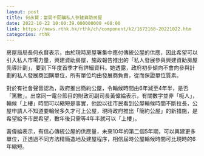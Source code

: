 ```yaml
---
layout: post
title: 何永賢：當局不回購私人參建資助房屋
date: 2022-10-22 10:00:39.000000000 +08:00
link: https://news.rthk.hk/rthk/ch/component/k2/1672168-20221022.htm
categories: rthk
---
```


房屋局局長何永賢表示，由於現時房屋署集中應付傳統公屋的供應，因此希望可以引入私人市場力量，興建資助房屋，施政報告推出的「私人發展參與興建資助房屋先導計劃」，要到下年度首季才有詳細資料。她透露，政府初步傾向不會向參與計劃的私人發展商回購單位，所有單位均由發展商負責，從而保證單位質素。

對於有社會聲音認為，政府推出簡約公屋，令輪候時間由6年減至4年半，是否「篤數」。出席同一電台節目的財政司副司長黃偉綸表示，有關數字並非「呃人」，輪候「上樓」時間可以縮短是事實，他說以往市民看到公屋輪候時間不斷拉長，公屋申請人不知道要輪候多久才可上公屋，現時政府推出「簡約公屋」的新措施，是希望給予市民希望，數年後只需等4年半就可以「上樓」。

黃偉綸表示，有信心傳統公屋的供應量，未來10年的第二個5年期，可以興建更多單位，正透過不同方法精簡造地及建屋程序，相信屆時公屋輪候時間可比現時的6年縮短。
